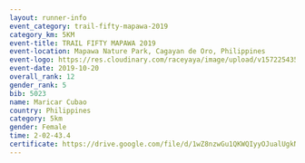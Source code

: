 ```yaml
---
layout: runner-info 
event_category: trail-fifty-mapawa-2019 
category_km: 5KM 
event-title: TRAIL FIFTY MAPAWA 2019  
event-location: Mapawa Nature Park, Cagayan de Oro, Philippines 
event-logo: https://res.cloudinary.com/raceyaya/image/upload/v1572254355/logo/trail-fifty-mapawa_fizjmb.jpg 
event-date: 2019-10-20 
overall_rank: 12
gender_rank: 5
bib: 5023
name: Maricar Cubao
country: Philippines
category: 5km
gender: Female
time: 2-02-43.4
certificate: https://drive.google.com/file/d/1wZ8nzwGu1QKWQIyyOJualUgkNbs24DWz/view?usp=sharing
---
```

